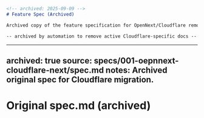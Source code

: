 ```markdown
<!-- archived: 2025-09-09 -->
# Feature Spec (Archived)

Archived copy of the feature specification for OpenNext/Cloudflare removal.

-- archived by automation to remove active Cloudflare-specific docs --
```
---
archived: true
source: specs/001-oepnnext-cloudflare-next/spec.md
notes: Archived original spec for Cloudflare migration.
---

# Original spec.md (archived)

<original content archived for historical purposes>
